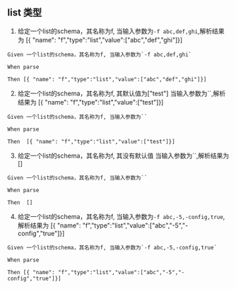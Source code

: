## list 类型

1. 给定一个list的schema，其名称为f, 当输入参数为`-f abc,def,ghi`,解析结果为 [{ "name": "f","type":"list","value":["abc","def","ghi"]}]
```
Given 一个list的schema，其名称为f, 当输入参数为`-f abc,def,ghi`

When parse

Then [{ "name": "f","type":"list","value":["abc","def","ghi"]}]
```

2. 给定一个list的schema，其名称为f, 其默认值为["test"] 当输入参数为``,解析结果为 [{ "name": "f","type":"list","value":["test"]}]
```
Given 一个list的schema，其名称为f, 当输入参数为``

When parse

Then  [{ "name": "f","type":"list","value":["test"]}]
```

3. 给定一个list的schema，其名称为f, 其没有默认值 当输入参数为``,解析结果为 []
```
Given 一个list的schema，其名称为f, 当输入参数为``

When parse

Then  []
```

4. 给定一个list的schema，其名称为f, 当输入参数为`-f abc,-5,-config,true`,解析结果为 [{ "name": "f","type":"list","value":["abc","-5","-config","true"]}]
```
Given 一个list的schema，其名称为f, 当输入参数为`-f abc,-5,-config,true`

When parse

Then [{ "name": "f","type":"list","value":["abc","-5","-config","true"]}]
```
